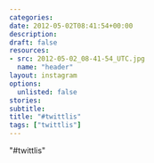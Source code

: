 ```yaml
---
categories:
date: 2012-05-02T08:41:54+00:00
description:
draft: false
resources:
- src: 2012-05-02_08-41-54_UTC.jpg
  name: "header"
layout: instagram
options:
  unlisted: false
stories:
subtitle:
title: "#twittlis"
tags: ["twittlis"]
---
```


"#twittlis"
